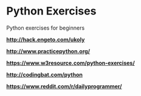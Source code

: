 # Python Exercises

Python exercises for beginners

**http://hack.engeto.com/ukoly**

**http://www.practicepython.org/**

**https://www.w3resource.com/python-exercises/**

**http://codingbat.com/python**

**https://www.reddit.com/r/dailyprogrammer/**
